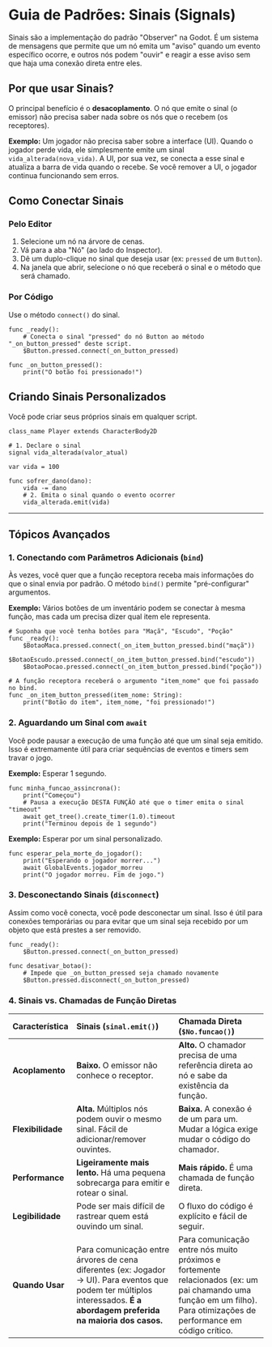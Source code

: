 # Guia de Padrões: Sinais (Signals)

Sinais são a implementação do padrão "Observer" na Godot. É um sistema de mensagens que permite que um nó emita um "aviso" quando um evento específico ocorre, e outros nós podem "ouvir" e reagir a esse aviso sem que haja uma conexão direta entre eles.

## Por que usar Sinais?

O principal benefício é o **desacoplamento**. O nó que emite o sinal (o emissor) não precisa saber nada sobre os nós que o recebem (os receptores).

**Exemplo:** Um jogador não precisa saber sobre a interface (UI). Quando o jogador perde vida, ele simplesmente emite um sinal `vida_alterada(nova_vida)`. A UI, por sua vez, se conecta a esse sinal e atualiza a barra de vida quando o recebe. Se você remover a UI, o jogador continua funcionando sem erros.

## Como Conectar Sinais

### Pelo Editor
1.  Selecione um nó na árvore de cenas.
2.  Vá para a aba "Nó" (ao lado do Inspector).
3.  Dê um duplo-clique no sinal que deseja usar (ex: `pressed` de um `Button`).
4.  Na janela que abrir, selecione o nó que receberá o sinal e o método que será chamado.

### Por Código
Use o método `connect()` do sinal.

```gdscript
func _ready():
    # Conecta o sinal "pressed" do nó Button ao método "_on_button_pressed" deste script.
    $Button.pressed.connect(_on_button_pressed)

func _on_button_pressed():
    print("O botão foi pressionado!")
```

## Criando Sinais Personalizados

Você pode criar seus próprios sinais em qualquer script.

```gdscript
class_name Player extends CharacterBody2D

# 1. Declare o sinal
signal vida_alterada(valor_atual)

var vida = 100

func sofrer_dano(dano):
    vida -= dano
    # 2. Emita o sinal quando o evento ocorrer
    vida_alterada.emit(vida)
```

---

## Tópicos Avançados

### 1. Conectando com Parâmetros Adicionais (`bind`)

Às vezes, você quer que a função receptora receba mais informações do que o sinal envia por padrão. O método `bind()` permite "pré-configurar" argumentos.

**Exemplo:** Vários botões de um inventário podem se conectar à mesma função, mas cada um precisa dizer qual item ele representa.

```gdscript
# Suponha que você tenha botões para "Maçã", "Escudo", "Poção"
func _ready():
    $BotaoMaca.pressed.connect(_on_item_button_pressed.bind("maçã"))
    $BotaoEscudo.pressed.connect(_on_item_button_pressed.bind("escudo"))
    $BotaoPocao.pressed.connect(_on_item_button_pressed.bind("poção"))

# A função receptora receberá o argumento "item_nome" que foi passado no bind.
func _on_item_button_pressed(item_nome: String):
    print("Botão do item", item_nome, "foi pressionado!")
```

### 2. Aguardando um Sinal com `await`

Você pode pausar a execução de uma função até que um sinal seja emitido. Isso é extremamente útil para criar sequências de eventos e timers sem travar o jogo.

**Exemplo:** Esperar 1 segundo.

```gdscript
func minha_funcao_assincrona():
    print("Começou")
    # Pausa a execução DESTA FUNÇÃO até que o timer emita o sinal "timeout"
    await get_tree().create_timer(1.0).timeout
    print("Terminou depois de 1 segundo")
```
**Exemplo:** Esperar por um sinal personalizado.
```gdscript
func esperar_pela_morte_do_jogador():
    print("Esperando o jogador morrer...")
    await GlobalEvents.jogador_morreu
    print("O jogador morreu. Fim de jogo.")
```

### 3. Desconectando Sinais (`disconnect`)

Assim como você conecta, você pode desconectar um sinal. Isso é útil para conexões temporárias ou para evitar que um sinal seja recebido por um objeto que está prestes a ser removido.

```gdscript
func _ready():
    $Button.pressed.connect(_on_button_pressed)

func desativar_botao():
    # Impede que _on_button_pressed seja chamado novamente
    $Button.pressed.disconnect(_on_button_pressed)
```

### 4. Sinais vs. Chamadas de Função Diretas

| Característica | Sinais (`sinal.emit()`) | Chamada Direta (`$No.funcao()`) |
| :--- | :--- | :--- |
| **Acoplamento** | **Baixo.** O emissor não conhece o receptor. | **Alto.** O chamador precisa de uma referência direta ao nó e sabe da existência da função. |
| **Flexibilidade** | **Alta.** Múltiplos nós podem ouvir o mesmo sinal. Fácil de adicionar/remover ouvintes. | **Baixa.** A conexão é de um para um. Mudar a lógica exige mudar o código do chamador. |
| **Performance** | **Ligeiramente mais lento.** Há uma pequena sobrecarga para emitir e rotear o sinal. | **Mais rápido.** É uma chamada de função direta. |
| **Legibilidade** | Pode ser mais difícil de rastrear quem está ouvindo um sinal. | O fluxo do código é explícito e fácil de seguir. |
| **Quando Usar** | Para comunicação entre árvores de cena diferentes (ex: Jogador -> UI). Para eventos que podem ter múltiplos interessados. **É a abordagem preferida na maioria dos casos.** | Para comunicação entre nós muito próximos e fortemente relacionados (ex: um pai chamando uma função em um filho). Para otimizações de performance em código crítico. |